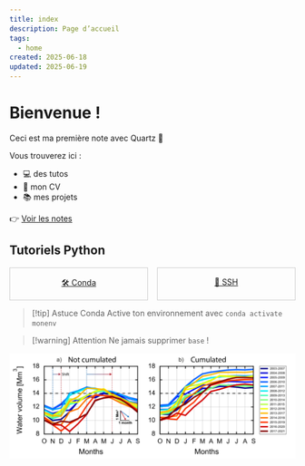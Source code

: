 ```yaml
---
title: index
description: Page d’accueil
tags:
  - home
created: 2025-06-18
updated: 2025-06-19
---
```

# Bienvenue !

Ceci est ma première note avec Quartz 🚀

Vous trouverez ici :
- 💻 des tutos
- 📄 mon CV
- 📚 mes projets

👉 [Voir les notes](notes/)

## Tutoriels Python


<div style="display: flex; gap: 1rem; flex-wrap: wrap;">
  <a href="/notes/python/conda" style="flex: 1 1 200px; border: 1px solid #ccc; padding: 1rem; text-align: center;">🛠️ Conda</a>
  <a href="/notes/linux/ssh" style="flex: 1 1 200px; border: 1px solid #ccc; padding: 1rem; text-align: center;">🔐 SSH</a>
</div>

> [!tip] Astuce Conda
> Active ton environnement avec `conda activate monenv`

> [!warning] Attention
> Ne jamais supprimer `base` !

![Test](assets/figure_ronan.png)

